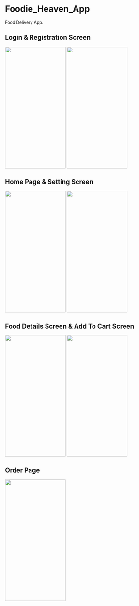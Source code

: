 # Foodie_Heaven_App

Food Delivery App.

## Login & Registration Screen
<r>
<img src="https://github.com/Thayibakayakkool/Foodie-Heaven/assets/147040960/f5f0a2c9-987f-43c9-a7c7-af47e8ff104e" width="200" height="400">
<img src="https://github.com/Thayibakayakkool/Foodie-Heaven/assets/147040960/6b6f2597-9bf0-4621-b035-8c51f57de9fe" width="200" height="400">
</r>

## Home Page & Setting Screen
<r>
<img src="https://github.com/Thayibakayakkool/Foodie-Heaven/assets/147040960/2f7a8210-f988-48b8-83ad-cfe5c4eff57c" width="200" height="400">
<img src="https://github.com/Thayibakayakkool/Foodie-Heaven/assets/147040960/3fc798f3-e336-4765-9eb8-f32769ebc5c7" width="200" height="400">
</r>

## Food Details Screen & Add To Cart Screen
<r>
<img src="https://github.com/Thayibakayakkool/Foodie-Heaven/assets/147040960/a22e2e88-64db-46a8-9598-ef812046b771" width="200" height="400">
<img src="https://github.com/Thayibakayakkool/Foodie-Heaven/assets/147040960/383f59f8-187b-457d-ae1f-3a566cfc7839" width="200" height="400">
</r>

## Order Page
<img src="https://github.com/Thayibakayakkool/Foodie-Heaven/assets/147040960/5b64cb17-2d4e-449e-8c0e-35543f84383e" width="200" height="400">


